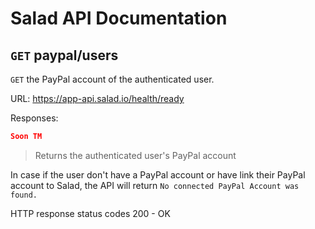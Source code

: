 # Salad API Documentation

## `GET` paypal/users
`GET` the PayPal account of the authenticated user.

URL: https://app-api.salad.io/health/ready

Responses:
```json
Soon TM
```

> Returns the authenticated user's PayPal account

In case if the user don't have a PayPal account or have link their PayPal account to Salad, the API will return `No connected PayPal Account was found.`

HTTP response status codes
200	- OK